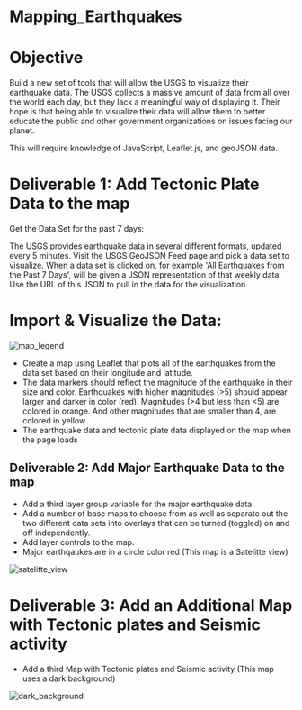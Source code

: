 # Mapping_Earthquakes

# Objective 
Build a new set of tools that will allow the USGS to visualize their earthquake data. The USGS collects a massive amount of data from all over the world each day, but they lack a meaningful way of displaying it. Their hope is that being able to visualize their data will allow them to better educate the public and other government organizations on issues facing our planet.

This will require knowledge of JavaScript, Leaflet.js, and geoJSON data.

# Deliverable 1: Add Tectonic Plate Data to the map 

Get the Data Set for the past 7 days:

The USGS provides earthquake data in several different formats, updated every 5 minutes. Visit the USGS GeoJSON Feed page and pick a data set to visualize. When a data set is clicked on, for example 'All Earthquakes from the Past 7 Days', will be given a JSON representation of that weekly data. Use the URL of this JSON to pull in the data for the visualization.

# Import & Visualize the Data:

![map_legend](https://user-images.githubusercontent.com/73545138/109375043-945d6980-7887-11eb-92c8-020c63406d86.png)

* Create a map using Leaflet that plots all of the earthquakes from the data set based on their longitude and latitude.
* The data markers should reflect the magnitude of the earthquake in their size and color. Earthquakes with higher magnitudes (>5) should appear larger and darker in color (red).  Magnitudes (>4 but less than <5) are colored in orange.  And other magnitudes that are smaller than 4, are colored in yellow.
* The earthquake data and tectonic plate data displayed on the map when the page loads

## Deliverable 2: Add Major Earthquake Data to the map

* Add a third layer group variable for the major earthquake data.
* Add a number of base maps to choose from as well as separate out the two different data sets into overlays that can be turned (toggled) on and off independently.
* Add layer controls to the map.
* Major earthqaukes are in a circle color red (This map is a Satelitte view)

![satelitte_view](https://user-images.githubusercontent.com/73545138/109374398-1008e780-7883-11eb-85ab-cd6abe09d5cc.PNG)

# Deliverable 3: Add an Additional Map with Tectonic plates and Seismic activity

* Add a third Map with Tectonic plates and Seismic activity (This map uses a dark background)

![dark_background](https://user-images.githubusercontent.com/73545138/109374371-e8198400-7882-11eb-9cb4-dea451c28fcf.PNG)
